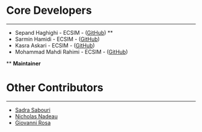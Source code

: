 # Core Developers

----------
- Sepand Haghighi - ECSIM - ([GitHub](http://github.com/sepandhaghighi)) **
- Sarmin Hamidi - ECSIM - ([GitHub](https://github.com/sarminh))
- Kasra Askari - ECSIM - ([GitHub](https://github.com/kasraaskari))
- Mohammad Mahdi Rahimi - ECSIM - ([GitHub](https://github.com/mahi97))

** **Maintainer**

# Other Contributors

----------
- [Sadra Sabouri](https://github.com/sadrasabouri)
- [Nicholas Nadeau](https://github.com/nnadeau)
- [Giovanni Rosa](https://github.com/grosa1)
